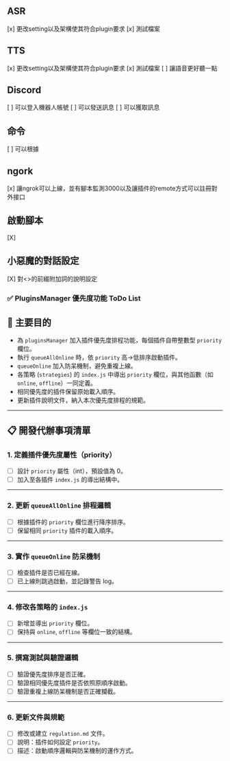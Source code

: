 ## ASR
[x] 更改setting以及架構使其符合plugin要求
[x] 測試檔案

## TTS
[x] 更改setting以及架構使其符合plugin要求
[x] 測試檔案
[ ] 讓語音更好聽一點

## Discord
[ ] 可以登入機器人帳號
[ ] 可以發送訊息
[ ] 可以獲取訊息

## 命令
[ ] 可以根據

## ngork
[x] 讓ngrok可以上線，並有腳本監測3000以及讓插件的remote方式可以註冊對外接口

## 啟動腳本
[X] 

## 小惡魔的對話設定
[X] 對<>的前綴附加詞的說明設定


### ✅ PluginsManager 優先度功能 ToDo List

## 📌 主要目的

- 為 `pluginsManager` 加入插件優先度排程功能，每個插件自帶整數型 `priority` 欄位。
- 執行 `queueAllOnline` 時，依 `priority` 高→低排序啟動插件。
- `queueOnline` 加入防呆機制，避免重複上線。
- 各策略 (`strategies`) 的 `index.js` 中導出 `priority` 欄位，與其他函數（如 `online`, `offline`）一同定義。
- 相同優先度的插件保留原始載入順序。
- 更新插件說明文件，納入本次優先度排程的規範。

---

## 📋 開發代辦事項清單

### 1. 定義插件優先度屬性（priority）

- [ ] 設計 `priority` 屬性（int），預設值為 0。
- [ ] 加入至各插件 `index.js` 的導出結構中。

---

### 2. 更新 `queueAllOnline` 排程邏輯

- [ ] 根據插件的 `priority` 欄位進行降序排序。
- [ ] 保留相同 `priority` 插件的載入順序。

---

### 3. 實作 `queueOnline` 防呆機制

- [ ] 檢查插件是否已經在線。
- [ ] 已上線則跳過啟動，並記錄警告 log。

---

### 4. 修改各策略的 `index.js`

- [ ] 新增並導出 `priority` 欄位。
- [ ] 保持與 `online`, `offline` 等欄位一致的結構。

---

### 5. 撰寫測試與驗證邏輯

- [ ] 驗證優先度排序是否正確。
- [ ] 驗證相同優先度插件是否依照原順序啟動。
- [ ] 驗證重複上線防呆機制是否正確攔截。

---

### 6. 更新文件與規範

- [ ] 修改或建立 `regulation.md` 文件。
- [ ] 說明：插件如何設定 `priority`。
- [ ] 描述：啟動順序邏輯與防呆機制的運作方式。
